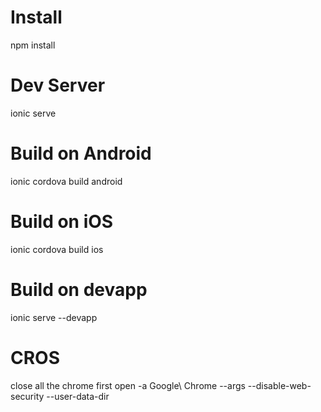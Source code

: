 # Install
npm install

# Dev Server
ionic serve

# Build on Android
ionic cordova build android

# Build on iOS
ionic cordova build ios

# Build on devapp
ionic serve --devapp

# CROS 
close all the chrome first
open -a Google\ Chrome --args --disable-web-security --user-data-dir